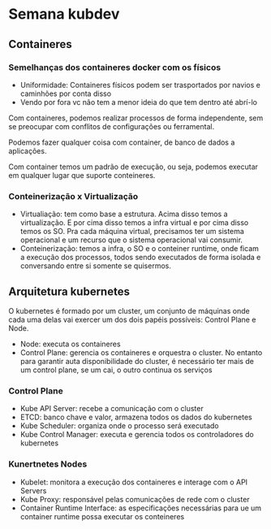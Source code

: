 # Semana kubdev

## Containeres

### Semelhanças dos containeres docker com os físicos
- Uniformidade: Containeres físicos podem ser trasportados por navios e caminhões por conta disso
- Vendo por fora vc não tem a menor ideia do que tem dentro até abrí-lo

Com containeres, podemos realizar processos de forma independente, sem se preocupar com conflitos de configurações ou ferramental.

Podemos fazer qualquer coisa com container, de banco de dados a aplicações.

Com container temos um padrão de execução, ou seja, podemos executar em qualquer lugar que suporte conteineres.

### Conteinerização x Virtualização

- Virtualiação: tem como base a estrutura. Acima disso temos a virtualização. E por cima disso temos a infra virtual e por cima disso temos os SO. Pra cada máquina virtual, precisamos ter um sistema operacional e um recurso que o sistema operacional vai consumir.
- Conteinerização: temos a infra, o SO e o conteiner runtime, onde ficam a execução dos processos, todos sendo executados de forma isolada e conversando entre si somente se quisermos.

## Arquitetura kubernetes

O kubernetes é formado por um cluster, um conjunto de máquinas onde cada uma delas vai exercer um dos dois papéis possíveis: Control Plane e Node.

- Node: executa os containeres
- Control Plane: gerencia os containeres e orquestra o cluster. No entanto para garantir auta disponibilidade do cluster, é necessário ter mais de um control plane, se um cai, o outro continua os serviços

### Control Plane
- Kube API Server: recebe a comunicação com o cluster
- ETCD: banco chave e valor, armazena todos os dados do kubernetes
- Kube Scheduler: organiza onde o processo será executado
- Kube Control Manager: executa e gerencia todos os controladores do kubernetes

### Kunertnetes Nodes
- Kubelet: monitora a execução dos containeres e interage com o API Servers
- Kube Proxy: responsável pelas comunicações de rede com o cluster
- Container Runtime Interface: as especificações necessárias para ue um container runtime possa executar os conteineres